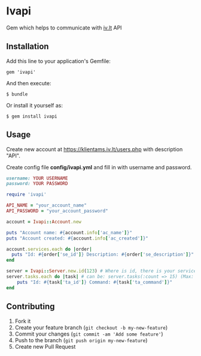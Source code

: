 # Ivapi

Gem which helps to communicate with [iv.lt][] API

## Installation

Add this line to your application's Gemfile:

    gem 'ivapi'

And then execute:

    $ bundle

Or install it yourself as:

    $ gem install ivapi

## Usage

Create new account at https://klientams.iv.lt/users.php with description "API".

Create config file **config/ivapi.yml** and fill in with username and password.
```ruby
username: YOUR USERNAME
password: YOUR PASSWORD
```


```ruby
require 'ivapi'

API_NAME = "your_account_name"
API_PASSWORD = "your_account_password"

account = Ivapi::Account.new

puts "Account name: #{account.info['ac_name']}"
puts "Account created: #{account.info['ac_created']}"

account.services.each do |order|
  puts "Id: #{order['se_id']} Description: #{order['se_description']}"
end

server = Ivapi::Server.new.id(123) # Where is id, there is your service id.
server.tasks.each do |task| # can be: server.tasks(:count => 15) (Max: 1000)
	puts "Id: #{task['ta_id']} Command: #{task['ta_command']}"
end
```

## Contributing

1. Fork it
2. Create your feature branch (`git checkout -b my-new-feature`)
3. Commit your changes (`git commit -am 'Add some feature'`)
4. Push to the branch (`git push origin my-new-feature`)
5. Create new Pull Request

[iv.lt]: http://www.iv.lt
